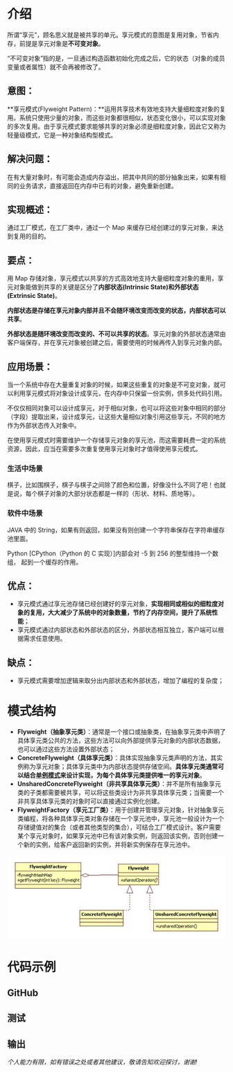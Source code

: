 # 介绍

所谓“享元”，顾名思义就是被共享的单元。享元模式的意图是复用对象，节省内存，前提是享元对象是**不可变对象**。

“不可变对象”指的是，一旦通过构造函数初始化完成之后，它的状态（对象的成员变量或者属性）就不会再被修改了。

## 意图：

**享元模式(Flyweight Pattern)：**运用共享技术有效地支持大量细粒度对象的复用。系统只使用少量的对象，而这些对象都很相似，状态变化很小，可以实现对象的多次复用。由于享元模式要求能够共享的对象必须是细粒度对象，因此它又称为轻量级模式，它是一种对象结构型模式。

## 解决问题：

在有大量对象时，有可能会造成内存溢出，把其中共同的部分抽象出来，如果有相同的业务请求，直接返回在内存中已有的对象，避免重新创建。

## 实现概述：

通过工厂模式，在工厂类中，通过一个 Map 来缓存已经创建过的享元对象，来达到复用的目的。

## 要点：

用 Map 存储对象，享元模式以共享的方式高效地支持大量细粒度对象的重用，享元对象能做到共享的关键是区分了**内部状态(Intrinsic State)和外部状态(Extrinsic State)**。

**内部状态是存储在享元对象内部并且不会随环境改变而改变的状态，内部状态可以共享**。

**外部状态是随环境改变而改变的、不可以共享的状态**。享元对象的外部状态通常由客户端保存，并在享元对象被创建之后，需要使用的时候再传入到享元对象内部。



## 应用场景：

当一个系统中存在大量重复对象的时候，如果这些重复的对象是不可变对象，就可以利用享元模式将对象设计成享元，在内存中只保留一份实例，供多处代码引用。

不仅仅相同对象可以设计成享元，对于相似对象，也可以将这些对象中相同的部分（字段）提取出来，设计成享元，让这些大量相似对象引用这些享元，不同的地方作为外部状态传入对象中。

在使用享元模式时需要维护一个存储享元对象的享元池，而这需要耗费一定的系统资源，因此，应当在需要多次重复使用享元对象时才值得使用享元模式。

### 生活中场景

棋子，比如围棋子，棋子与棋子之间除了颜色和位置，好像没什么不同了吧！也就是说，每个棋子对象的大部分状态都是一样的（形状、材料、质地等）。

### 软件中场景

JAVA 中的 String，如果有则返回，如果没有则创建一个字符串保存在字符串缓存池里面。

Python [CPython（Python 的 C 实现）]内部会对 -5 到 256 的整型维持一个数组， 起到一个缓存的作用。



## 优点：

- 享元模式通过享元池存储已经创建好的享元对象，**实现相同或相似的细粒度对象的复用，大大减少了系统中的对象数量，节约了内存空间，提升了系统性能**；
- 享元模式通过内部状态和外部状态的区分，外部状态相互独立，客户端可以根据需求任意使用。

## 缺点：

- 享元模式需要增加逻辑来取分出内部状态和外部状态，增加了编程的复杂度；



# 模式结构

- **Flyweight（抽象享元类）**：通常是一个接口或抽象类，在抽象享元类中声明了具体享元类公共的方法，这些方法可以向外部提供享元对象的内部状态数据，也可以通过这些方法设置外部状态；
- **ConcreteFlyweight（具体享元类）**：具体实现抽象享元类声明的方法，其实例称为享元对象；具体享元类中为内部状态提供存储空间。**具体享元类通常可以结合[单例模式](https://blog.csdn.net/leacock1991/article/details/111875728)来设计实现，为每个具体享元类提供唯一的享元对象**。
- **UnsharedConcreteFlyweight（非共享具体享元类）**：并不是所有抽象享元类的子类都需要被共享，可以将这些类设计为非共享具体享元类；当需要一个非共享具体享元类的对象时可以直接通过实例化创建。
- **FlyweightFactory（享元工厂类）**：用于创建并管理享元对象，针对抽象享元类编程，将各种具体享元类对象存储在一个享元池中，享元池一般设计为一个存储键值对的集合（或者其他类型的集合），可结合工厂模式设计。客户需要某个享元对象时，如果享元池中已有该对象实例，则返回该实例，否则创建一个新的实例，给客户返回新的实例，并将新实例保存在享元池中。

![设计模式之享元模式](\upload\设计模式之享元模式\设计模式之享元模式.jpg)



# 代码示例





## GitHub



## 测试



## 输出



*个人能力有限，如有错误之处或者其他建议，敬请告知欢迎探讨，谢谢!*

